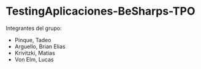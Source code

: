 # TestingAplicaciones-BeSharps-TPO

Integrantes del grupo:
- Pinque, Tadeo
- Arguello, Brian Elias
- Krivitzki, Matias
- Von Elm, Lucas
